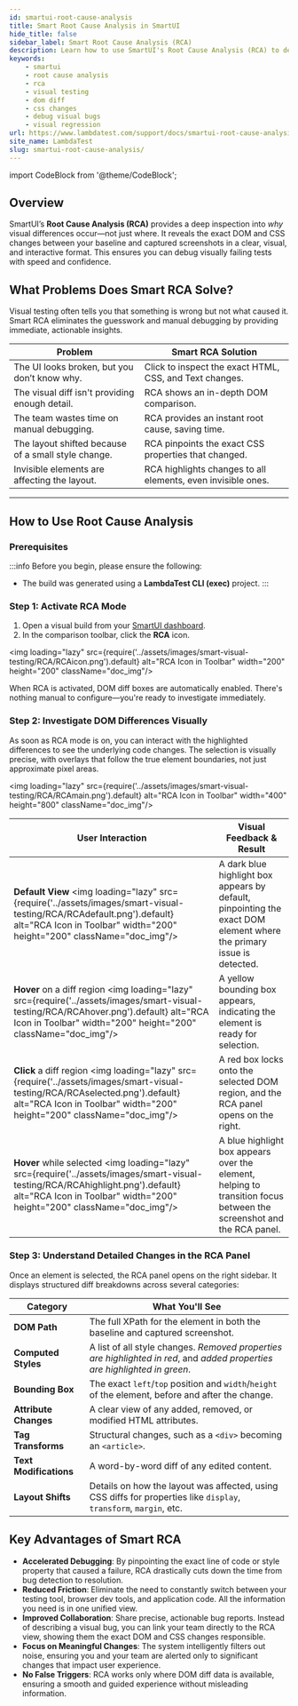 ```yaml
---
id: smartui-root-cause-analysis
title: Smart Root Cause Analysis in SmartUI
hide_title: false
sidebar_label: Smart Root Cause Analysis (RCA)
description: Learn how to use SmartUI's Root Cause Analysis (RCA) to debug visual regressions by inspecting the exact DOM and CSS changes behind them.
keywords:
    - smartui
    - root cause analysis
    - rca
    - visual testing
    - dom diff
    - css changes
    - debug visual bugs
    - visual regression
url: https://www.lambdatest.com/support/docs/smartui-root-cause-analysis/
site_name: LambdaTest
slug: smartui-root-cause-analysis/
---
```


import CodeBlock from '@theme/CodeBlock';

<script type="application/ld+json"
      dangerouslySetInnerHTML={{ __html: JSON.stringify({
       "@context": "https://schema.org",
       "@type": "BreadcrumbList",
       "itemListElement": [{
         "@type": "ListItem",
         "position": 1,
         "name": "LambdaTest",
         "item": "https://www.lambdatest.com"
       },{
         "@type": "ListItem",
         "position": 2,
         "name": "Support",
         "item": "https://www.lambdatest.com/support/docs/"
       },{
         "@type": "ListItem",
         "position": 3,
         "name": "Smart Root Cause Analysis",
         "item": "https://www.lambdatest.com/support/docs/smartui-root-cause-analysis/"
       }]
     })
   }}
></script>

## Overview

SmartUI’s **Root Cause Analysis (RCA)** provides a deep inspection into *why* visual differences occur—not just where. It reveals the exact DOM and CSS changes between your baseline and captured screenshots in a clear, visual, and interactive format. This ensures you can debug visually failing tests with speed and confidence.

## What Problems Does Smart RCA Solve?

Visual testing often tells you that something is wrong but not what caused it. Smart RCA eliminates the guesswork and manual debugging by providing immediate, actionable insights.

| Problem | Smart RCA Solution |
|---|---|
| The UI looks broken, but you don’t know why. | Click to inspect the exact HTML, CSS, and Text changes. |
| The visual diff isn't providing enough detail. | RCA shows an in-depth DOM comparison. |
| The team wastes time on manual debugging. | RCA provides an instant root cause, saving time. |
| The layout shifted because of a small style change. | RCA pinpoints the exact CSS properties that changed. |
| Invisible elements are affecting the layout. | RCA highlights changes to all elements, even invisible ones. |

---

## How to Use Root Cause Analysis

### Prerequisites

:::info
Before you begin, please ensure the following:
* The build was generated using a **LambdaTest CLI (exec)** project.
:::

### Step 1: Activate RCA Mode

1.  Open a visual build from your [SmartUI dashboard](https://smartui.lambdatest.com/).
2.  In the comparison toolbar, click the **RCA** icon.

<img loading="lazy" src={require('../assets/images/smart-visual-testing/RCA/RCAicon.png').default} alt="RCA Icon in Toolbar" width="200" height="200" className="doc_img"/>

When RCA is activated, DOM diff boxes are automatically enabled. There's nothing manual to configure—you're ready to investigate immediately.

### Step 2: Investigate DOM Differences Visually

As soon as RCA mode is on, you can interact with the highlighted differences to see the underlying code changes. The selection is visually precise, with overlays that follow the true element boundaries, not just approximate pixel areas.

<img loading="lazy" src={require('../assets/images/smart-visual-testing/RCA/RCAmain.png').default} alt="RCA Icon in Toolbar" width="400" height="800" className="doc_img"/>

| User Interaction | Visual Feedback & Result |
|---|---|
| **Default View** <img loading="lazy" src={require('../assets/images/smart-visual-testing/RCA/RCAdefault.png').default} alt="RCA Icon in Toolbar" width="200" height="200" className="doc_img"/> | A dark blue highlight box appears by default, pinpointing the exact DOM element where the primary issue is detected. |
| **Hover** on a diff region <img loading="lazy" src={require('../assets/images/smart-visual-testing/RCA/RCAhover.png').default} alt="RCA Icon in Toolbar" width="200" height="200" className="doc_img"/> | A yellow bounding box appears, indicating the element is ready for selection. |
| **Click** a diff region <img loading="lazy" src={require('../assets/images/smart-visual-testing/RCA/RCAselected.png').default} alt="RCA Icon in Toolbar" width="200" height="200" className="doc_img"/> | A red box locks onto the selected DOM region, and the RCA panel opens on the right. |
| **Hover** while selected <img loading="lazy" src={require('../assets/images/smart-visual-testing/RCA/RCAhighlight.png').default} alt="RCA Icon in Toolbar" width="200" height="200" className="doc_img"/> | A blue highlight box appears over the element, helping to transition focus between the screenshot and the RCA panel. |

### Step 3: Understand Detailed Changes in the RCA Panel

Once an element is selected, the RCA panel opens on the right sidebar. It displays structured diff breakdowns across several categories:

| Category | What You'll See |
|---|---|
| **DOM Path** | The full XPath for the element in both the baseline and captured screenshot. |
| **Computed Styles** | A list of all style changes. *Removed properties are highlighted in red*, and *added properties are highlighted in green*. |
| **Bounding Box** | The exact `left`/`top` position and `width`/`height` of the element, before and after the change. |
| **Attribute Changes** | A clear view of any added, removed, or modified HTML attributes. |
| **Tag Transforms** | Structural changes, such as a `<div>` becoming an `<article>`. |
| **Text Modifications** | A word-by-word diff of any edited content. |
| **Layout Shifts** | Details on how the layout was affected, using CSS diffs for properties like `display`, `transform`, `margin`, etc. |

## Key Advantages of Smart RCA

* **Accelerated Debugging**: By pinpointing the exact line of code or style property that caused a failure, RCA drastically cuts down the time from bug detection to resolution.
* **Reduced Friction**: Eliminate the need to constantly switch between your testing tool, browser dev tools, and application code. All the information you need is in one unified view.
* **Improved Collaboration**: Share precise, actionable bug reports. Instead of describing a visual bug, you can link your team directly to the RCA view, showing them the exact DOM and CSS changes responsible.
* **Focus on Meaningful Changes**: The system intelligently filters out noise, ensuring you and your team are alerted only to significant changes that impact user experience.
* **No False Triggers**: RCA works only where DOM diff data is available, ensuring a smooth and guided experience without misleading information.

